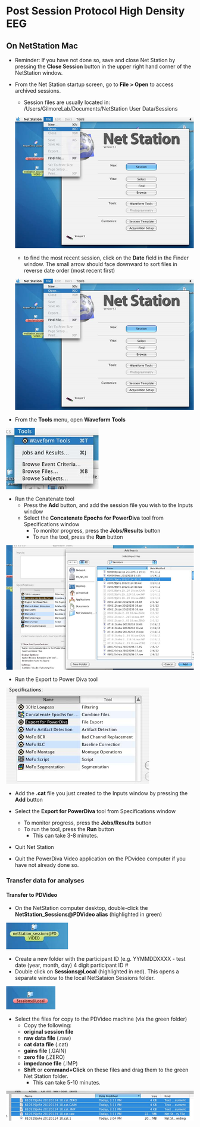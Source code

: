 # Post Session Protocol High Density EEG
## On NetStation Mac
- Reminder: If you have not done so, save and close Net Station by pressing the **Close Session** button in the upper right hand corner of the NetStation window.  
- From the Net Station startup screen, go to **File > Open** to access archived sessions.  
  - Session files are usually located in: /Users/GilmoreLab/Documents/NetStation User Data/Sessions

  ![NS Open Archived Files](imgs/NS_Open_Archived_Files.jpg)  
  
  - to find the most recent session, click on the **Date** field in the Finder window. The small arrow should face downward to sort files in reverse date order (most recent first)  
  
  ![Take new Picture](imgs/NS_Open_Archived_Files.jpg)  

- From the **Tools** menu, open **Waveform Tools**  

![NS Open Waveform Tools](imgs/NS_Open_Waveform_Tools.jpg)  

- Run the Conatenate tool  
  - Press the **Add** button, and add the session file you wish to the Inputs window  
  - Select the **Concatenate Epochs for PowerDiva** tool from Specifications window  
    - To monitor progress, press the **Jobs/Results** button    
    - To run the tool, press the **Run** button  
    
![NS Concatenate Tool](imgs/NS_Concatenate_Tool.jpg)  

- Run the Export to Power Diva tool  

![NS Export_PowerDiva](imgs/NS_Export_PowerDiva.jpg)  

  - Add the **.cat** file you just created to the Inputs window by pressing the **Add** button  
  - Select the **Export for PowerDiva** tool from Specifications window   
    - To monitor progress, press the **Jobs/Results** button    
    - To run the tool, press the **Run** button  
      - This can take 3-8 minutes.  

- Quit Net Station  

- Quit the PowerDiva Video application on the PDvideo computer if you have not already done so.  

### Transfer data for analyses
#### Transfer to PDVideo
- On the NetStation computer desktop, double-click the **NetStation_Sessions@PDVideo alias** (highlighted in green)

![NS Sessions @ PDvideo alias](imgs/NS_@PDVideo.jpg)  

- Create a new folder with the participant ID (e.g. YYMMDDXXXX - test date (year, month, day) 4 digit participant ID #  
- Double click on **Sessions@Local** (highlighted in red). This opens a separate window to the local NetSataion Sessions folder.

![NS Sessions @ Local](imgs/NS_Sessions_Local.jpg)    

- Select the files for copy to the PDVideo machine (via the green folder)  
  -  Copy the following:  
    -  **original session file**  
    -  **raw data file** (.raw)  
    -  **cat data file** (.cat)  
    -  **gains file** (.GAIN)  
    -  **zero file** (.ZERO)  
    -  **impedance file** (.IMP)  
  - **Shift** or **command+Click** on these files and drag them to the green Net Station folder.  
    - This can take 5-10 minutes.  

![NS Transfer Files](imgs/NS_TransferedFiles.jpg)  
